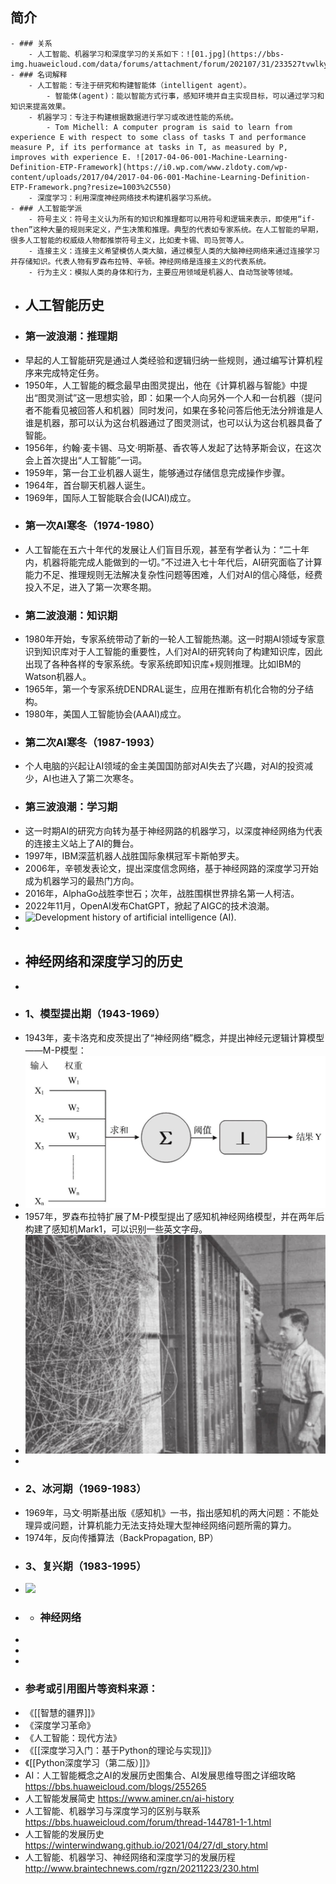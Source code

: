## 简介
	- ### 关系
		- 人工智能、机器学习和深度学习的关系如下：![01.jpg](https://bbs-img.huaweicloud.com/data/forums/attachment/forum/202107/31/233527tvwlky1xtuuak0eg.jpg)
	- ### 名词解释
		- 人工智能：专注于研究和构建智能体（intelligent agent）。
			- 智能体(agent)：能以智能方式行事，感知环境并自主实现目标，可以通过学习和知识来提高效果。
		- 机器学习：专注于构建根据数据进行学习或改进性能的系统。
			- Tom Michell: A computer program is said to learn from experience E with respect to some class of tasks T and performance measure P, if its performance at tasks in T, as measured by P, improves with experience E. ![2017-04-06-001-Machine-Learning-Definition-ETP-Framework](https://i0.wp.com/www.zldoty.com/wp-content/uploads/2017/04/2017-04-06-001-Machine-Learning-Definition-ETP-Framework.png?resize=1003%2C550)
		- 深度学习：利用深度神经网络技术构建机器学习系统。
	- ### 人工智能学派
		- 符号主义：符号主义认为所有的知识和推理都可以用符号和逻辑来表示，即使用“if-then”这种大量的规则来定义，产生决策和推理。典型的代表如专家系统。在人工智能的早期，很多人工智能的权威级人物都推崇符号主义，比如麦卡锡、司马贺等人。
		- 连接主义：连接主义希望模仿人类大脑，通过模型人类的大脑神经网络来通过连接学习并存储知识。代表人物有罗森布拉特、辛顿。神经网络是连接主义的代表系统。
		- 行为主义：模拟人类的身体和行为，主要应用领域是机器人、自动驾驶等领域。
- ## 人工智能历史
- ### 第一波浪潮：推理期
- 早起的人工智能研究是通过人类经验和逻辑归纳一些规则，通过编写计算机程序来完成特定任务。
- 1950年，人工智能的概念最早由图灵提出，他在《计算机器与智能》中提出“图灵测试”这一思想实验，即：如果一个人向另外一个人和一台机器（提问者不能看见被回答人和机器）同时发问，如果在多轮问答后他无法分辨谁是人谁是机器，那可以认为这台机器通过了图灵测试，也可以认为这台机器具备了智能。
- 1956年，约翰·麦卡锡、马文·明斯基、香农等人发起了达特茅斯会议，在这次会上首次提出“人工智能”一词。
- 1959年，第一台工业机器人诞生，能够通过存储信息完成操作步骤。
- 1964年，首台聊天机器人诞生。
- 1969年，国际人工智能联合会(IJCAI)成立。
- ### 第一次AI寒冬（1974-1980）
- 人工智能在五六十年代的发展让人们盲目乐观，甚至有学者认为：“二十年内，机器将能完成人能做到的一切。”不过进入七十年代后，AI研究面临了计算能力不足、推理规则无法解决复杂性问题等困难，人们对AI的信心降低，经费投入不足，进入了第一次寒冬期。
- ### 第二波浪潮：知识期
- 1980年开始，专家系统带动了新的一轮人工智能热潮。这一时期AI领域专家意识到知识库对于人工智能的重要性，人们对AI的研究转向了构建知识库，因此出现了各种各样的专家系统。专家系统即知识库+规则推理。比如IBM的Watson机器人。
- 1965年，第一个专家系统DENDRAL诞生，应用在推断有机化合物的分子结构。
- 1980年，美国人工智能协会(AAAI)成立。
- ### 第二次AI寒冬（1987-1993）
- 个人电脑的兴起让AI领域的金主美国国防部对AI失去了兴趣，对AI的投资减少，AI也进入了第二次寒冬。
- ### 第三波浪潮：学习期
- 这一时期AI的研究方向转为基于神经网路的机器学习，以深度神经网络为代表的连接主义站上了AI的舞台。
- 1997年，IBM深蓝机器人战胜国际象棋冠军卡斯帕罗夫。
- 2006年，辛顿发表论文，提出深度信念网络，基于神经网路的深度学习开始成为机器学习的最热门方向。
- 2016年，AlphaGo战胜李世石；次年，战胜围棋世界排名第一人柯洁。
- 2022年11月，OpenAI发布ChatGPT，掀起了AIGC的技术浪潮。
- ![Development history of artificial intelligence (AI). ](https://www.researchgate.net/publication/323591839/figure/fig8/AS:601346701008897@1520383634410/Development-history-of-artificial-intelligence-AI.png)
-
- ## 神经网络和深度学习的历史
-
- ### 1、模型提出期（1943-1969）
- 1943年，麦卡洛克和皮茨提出了“神经网络”概念，并提出神经元逻辑计算模型——M-P模型：
- ![045F83B0-D8D9-46B7-A3C1-A66B5FCE9BC2_1_102_o.jpeg](../assets/045F83B0-D8D9-46B7-A3C1-A66B5FCE9BC2_1_102_o_1697033934795_0.jpeg)
- 1957年，罗森布拉特扩展了M-P模型提出了感知机神经网络模型，并在两年后构建了感知机Mark1，可以识别一些英文字母。
- ![80FFB247-97CF-4EEC-A5F3-C0D58C88E13E_1_102_o.jpeg](../assets/80FFB247-97CF-4EEC-A5F3-C0D58C88E13E_1_102_o_1697034148946_0.jpeg)
-
- ### 2、冰河期（1969-1983）
- 1969年，马文·明斯基出版《感知机》一书，指出感知机的两大问题：不能处理异或问题，计算机能力无法支持处理大型神经网络问题所需的算力。
- 1974年，反向传播算法（BackPropagation, BP）
- ### 3、复兴期（1983-1995）
- ![](https://img-blog.csdnimg.cn/20190705144238504.jpg?x-oss-process=image/watermark,type_ZmFuZ3poZW5naGVpdGk,shadow_10,text_aHR0cHM6Ly95dW55YW5pdS5ibG9nLmNzZG4ubmV0,size_16,color_FFFFFF,t_70)
-
	- ### 神经网络
-
-
-
- ### 参考或引用图片等资料来源：
- 《[[智慧的疆界]]》
- 《深度学习革命》
- 《人工智能：现代方法》
- 《[[深度学习入门：基于Python的理论与实现]]》
- 《[[Python深度学习（第二版）]]》
- AI：人工智能概念之AI的发展历史图集合、AI发展思维导图之详细攻略 https://bbs.huaweicloud.com/blogs/255265
- 人工智能发展简史 https://www.aminer.cn/ai-history
- 人工智能、机器学习与深度学习的区别与联系 https://bbs.huaweicloud.com/forum/thread-144781-1-1.html
- 人工智能的发展历史 https://winterwindwang.github.io/2021/04/27/dl_story.html
- 人工智能、机器学习、神经网络和深度学习的发展历程 http://www.braintechnews.com/rgzn/20211223/230.html